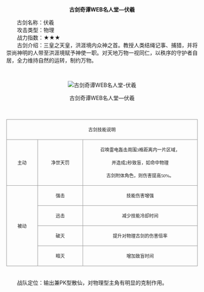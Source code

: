  <p style="TEXT-ALIGN:center"><B>古剑奇谭WEB名人堂—伏羲</B>
 
<p>&nbsp;&nbsp;&nbsp;&nbsp;&nbsp;&nbsp;&nbsp;古剑名称：伏羲<br>　　攻击类型：物理<br>　　战力指数：★★★<br>　　古剑介绍：三皇之天皇，洪涯境内众神之首。教授人类结绳记事、捕猎，并将崇尚神明的人带至洪涯境赋予神使一职。对天地万物一视同仁，以秩序的守护者自居，全力维持自然的运转，制约万物。</p><p>&nbsp;</p><p style="text-align: center;"><img title="古剑奇谭WEB名人堂-伏羲" alt="古剑奇谭WEB名人堂-伏羲" src="http://dev.36b.me/current/gjqt/img/resource/514.jpg"></p><p style="text-align: center;">古剑奇谭WEB名人堂—伏羲</p><p>&nbsp;</p><table width="529"><tbody><tr style="height: 41px;"><td style="padding: 1px; border: 1px solid rgb(150, 150, 150);" colspan="3" valign="middle" width="529"><p style="text-align: center;"><span style="font-family: 宋体; font-size: 12px;">古剑技能说明</span></p></td></tr><tr style="height: 117px;"><td style="border-width: medium 1px 1px; border-style: none solid solid; border-color: currentColor rgb(150, 150, 150) rgb(150, 150, 150); padding: 1px;" valign="middle" width="84"><p style="text-align: center;"><span style="font-family: 宋体; font-size: 12px;">主动</span></p></td><td style="border-width: 1px 1px 1px medium; border-style: solid solid solid none; border-color: rgb(150, 150, 150) rgb(150, 150, 150) rgb(150, 150, 150) currentColor; padding: 1px;" valign="middle" width="125"><p style="text-align: center;"><span style="font-family: 宋体; font-size: 12px;">净世天罚</span></p></td><td style="border-width: 1px 1px 1px medium; border-style: solid solid solid none; border-color: rgb(150, 150, 150) rgb(150, 150, 150) rgb(150, 150, 150) currentColor; padding: 1px;" valign="middle" width="320"><p style="text-align: center;"><span style="font-family: 宋体; font-size: 12px;">召唤雷电轰击周围<span style="font-family: Times New Roman;">3</span><span style="font-family: 宋体;">格距离内一片区域，</span></span></p><p style="text-align: center;"><span style="font-family: 宋体; font-size: 12px;">并造成<span style="font-family: Times New Roman;">2</span><span style="font-family: 宋体;">秒致盲，如命中物理</span></span></p><p style="text-align: center;"><span style="font-family: 宋体; font-size: 12px;">古剑附体角色，则伤害提高<span style="font-family: Times New Roman;">50%</span><span style="font-family: 宋体;">。</span></span></p></td></tr><tr style="height: 41px;"><td style="border-width: medium 1px 1px; border-style: none solid solid; border-color: currentColor rgb(150, 150, 150) rgb(150, 150, 150); padding: 1px;" rowspan="4" valign="middle" width="84"><p style="text-align: center;"><span style="font-family: 宋体; font-size: 12px;">被动</span></p></td><td style="border-width: medium 1px 1px medium; border-style: none solid solid none; border-color: currentColor rgb(150, 150, 150) rgb(150, 150, 150) currentColor; padding: 1px;" valign="middle" width="125"><p style="text-align: center;"><span style="font-family: 宋体; font-size: 12px;">强击</span></p></td><td style="border-width: medium 1px 1px medium; border-style: none solid solid none; border-color: currentColor rgb(150, 150, 150) rgb(150, 150, 150) currentColor; padding: 1px;" valign="middle" width="320"><p style="text-align: center;"><span style="font-family: 宋体; font-size: 12px;">技能伤害增强</span></p></td></tr><tr style="height: 41px;"><td style="border-width: medium 1px 1px medium; border-style: none solid solid none; border-color: currentColor rgb(150, 150, 150) rgb(150, 150, 150) currentColor; padding: 1px;" valign="middle" width="125"><p style="text-align: center;"><span style="font-family: 宋体; font-size: 12px;">迅击</span></p></td><td style="border-width: medium 1px 1px medium; border-style: none solid solid none; border-color: currentColor rgb(150, 150, 150) rgb(150, 150, 150) currentColor; padding: 1px;" valign="middle" width="320"><p style="text-align: center;"><span style="font-family: 宋体; font-size: 12px;">减少技能冷却时间</span></p></td></tr><tr style="height: 41px;"><td style="border-width: medium 1px 1px medium; border-style: none solid solid none; border-color: currentColor rgb(150, 150, 150) rgb(150, 150, 150) currentColor; padding: 1px;" valign="middle" width="125"><p style="text-align: center;"><span style="font-family: 宋体; font-size: 12px;">破灭</span></p></td><td style="border-width: medium 1px 1px medium; border-style: none solid solid none; border-color: currentColor rgb(150, 150, 150) rgb(150, 150, 150) currentColor; padding: 1px;" valign="middle" width="320"><p style="text-align: center;"><span style="font-family: 宋体; font-size: 12px;">提升对物理古剑的伤害倍率</span></p></td></tr><tr style="height: 41px;"><td style="border-width: medium 1px 1px medium; border-style: none solid solid none; border-color: currentColor rgb(150, 150, 150) rgb(150, 150, 150) currentColor; padding: 1px;" valign="middle" width="125"><p style="text-align: center;"><span style="font-family: 宋体; font-size: 12px;">暗灭</span></p></td><td style="border-width: medium 1px 1px medium; border-style: none solid solid none; border-color: currentColor rgb(150, 150, 150) rgb(150, 150, 150) currentColor; padding: 1px;" valign="middle" width="320"><p style="text-align: center;"><span style="font-family: 宋体; font-size: 12px;">增加致盲时间</span></p></td></tr></tbody></table><p><br>　　战队定位：输出兼PK型散仙，对物理型主角有明显的克制作用。</p>